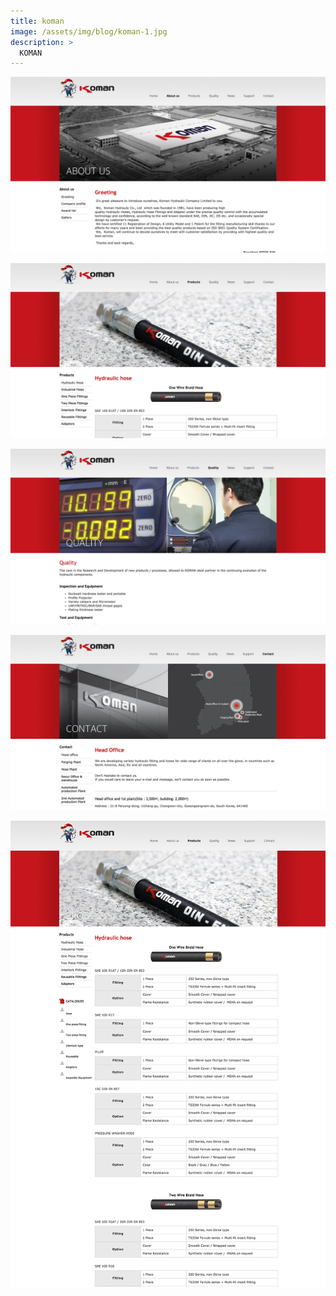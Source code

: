 ```yaml
---
title: koman
image: /assets/img/blog/koman-1.jpg
description: >
  KOMAN
---
```


![](/assets/img/blog/koman-2.jpg)

![](/assets/img/blog/koman-3.jpg)

![](/assets/img/blog/koman-4.jpg)

![](/assets/img/blog/koman-5.jpg)

![](/assets/img/blog/koman-6.jpg)